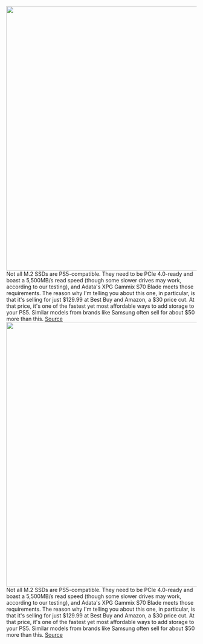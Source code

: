 <img src='https://cdn.vox-cdn.com/thumbor/0rewpvlnG_U3fzF2vO3M8HqzmcM=/0x0:2000x1325/1200x800/filters:focal(840x503:1160x823)/cdn.vox-cdn.com/uploads/chorus_image/image/70429525/ps5ssd1_1.0.jpg' width='700px' /><br/>
Not all M.2 SSDs are PS5-compatible. They need to be PCIe 4.0-ready and boast a 5,500MB/s read speed (though some slower drives may work, according to our testing), and Adata's XPG Gammix S70 Blade meets those requirements. The reason why I'm telling you about this one, in particular, is that it's selling for just $129.99 at Best Buy and Amazon, a $30 price cut. At that price, it's one of the fastest yet most affordable ways to add storage to your PS5. Similar models from brands like Samsung often sell for about $50 more than this.
<a href='https://www.theverge.com/good-deals/2022/1/25/22892964/ps5-m2-ssd-nintendo-switch-hp-omen-gaming-laptop-deal-sale-amazon-best-buy'> Source <a/><img src='https://cdn.vox-cdn.com/thumbor/0rewpvlnG_U3fzF2vO3M8HqzmcM=/0x0:2000x1325/1200x800/filters:focal(840x503:1160x823)/cdn.vox-cdn.com/uploads/chorus_image/image/70429525/ps5ssd1_1.0.jpg' width='700px' /><br/>
Not all M.2 SSDs are PS5-compatible. They need to be PCIe 4.0-ready and boast a 5,500MB/s read speed (though some slower drives may work, according to our testing), and Adata's XPG Gammix S70 Blade meets those requirements. The reason why I'm telling you about this one, in particular, is that it's selling for just $129.99 at Best Buy and Amazon, a $30 price cut. At that price, it's one of the fastest yet most affordable ways to add storage to your PS5. Similar models from brands like Samsung often sell for about $50 more than this.
<a href='https://www.theverge.com/good-deals/2022/1/25/22892964/ps5-m2-ssd-nintendo-switch-hp-omen-gaming-laptop-deal-sale-amazon-best-buy'> Source <a/>